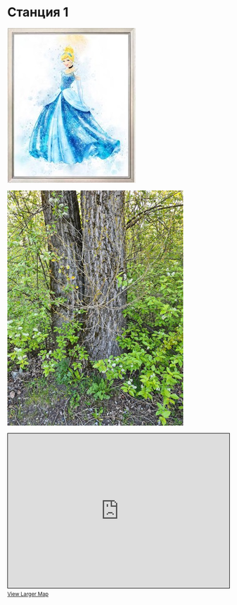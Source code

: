 # Станция 1

![Stage 1](img/01.jpg)

![Path 1](path/01.jpg)

<iframe width="100%" height="350" frameborder="0" scrolling="no" marginheight="0" marginwidth="0" src="https://www.openstreetmap.org/export/embed.html?bbox=24.90286767482758%2C59.46669527445118%2C24.90597367286682%2C59.46765049059825&amp;layer=mapnik&amp;marker=59.46717356722364%2C24.9044206738472" style="border: 1px solid black"></iframe><br/><small><a href="https://www.openstreetmap.org/?mlat=59.46717&amp;mlon=24.90442#map=19/59.46717/24.90442&amp;layers=N">View Larger Map</a></small>
